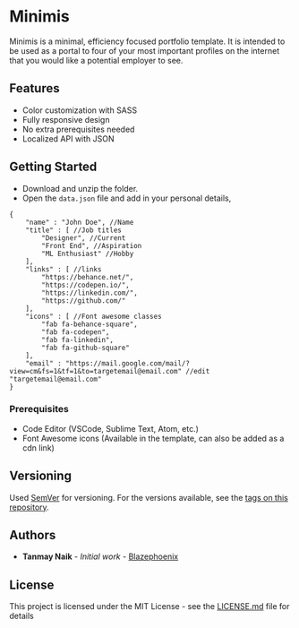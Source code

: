 # Minimis

Minimis is a minimal, efficiency focused portfolio template. It is intended to be used as a portal to four of your most important profiles on the internet that you would like a potential employer to see.

## Features

* Color customization with SASS
* Fully responsive design
* No extra prerequisites needed
* Localized API with JSON

## Getting Started

* Download and unzip the folder.
* Open the `data.json` file and add in your personal details,
```
{
    "name" : "John Doe", //Name
    "title" : [ //Job titles
        "Designer", //Current
        "Front End", //Aspiration
        "ML Enthusiast" //Hobby
    ],
    "links" : [ //links
        "https://behance.net/",
        "https://codepen.io/",
        "https://linkedin.com/",
        "https://github.com/"
    ],
    "icons" : [ //Font awesome classes
        "fab fa-behance-square",
        "fab fa-codepen",
        "fab fa-linkedin",
        "fab fa-github-square"
    ],
    "email" : "https://mail.google.com/mail/?view=cm&fs=1&tf=1&to=targetemail@email.com" //edit "targetemail@email.com"
}
```

### Prerequisites

* Code Editor (VSCode, Sublime Text, Atom, etc.)
* Font Awesome icons (Available in the template, can also be added as a cdn link)


## Versioning

Used [SemVer](http://semver.org/) for versioning. For the versions available, see the [tags on this repository](https://github.com/blazephoenix/minimis/tags). 

## Authors

* **Tanmay Naik** - *Initial work* - [Blazephoenix](https://github.com/blazephoenix)

## License

This project is licensed under the MIT License - see the [LICENSE.md](LICENSE.md) file for details

